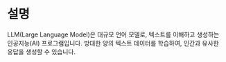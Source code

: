 # 설명

LLM(Large Language Model)은 대규모 언어 모델로, 텍스트를 이해하고 생성하는 인공지능(AI) 프로그램입니다. 방대한 양의 텍스트 데이터를 학습하여, 인간과 유사한 응답을 생성할 수 있습니다.